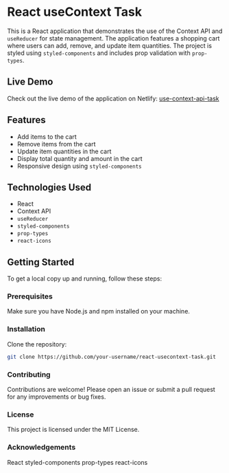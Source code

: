 # React useContext Task

This is a React application that demonstrates the use of the Context API and `useReducer` for state management. The application features a shopping cart where users can add, remove, and update item quantities. The project is styled using `styled-components` and includes prop validation with `prop-types`.

## Live Demo

Check out the live demo of the application on Netlify: [use-context-api-task](https://use-context-api-task.netlify.app/)

## Features

- Add items to the cart
- Remove items from the cart
- Update item quantities in the cart
- Display total quantity and amount in the cart
- Responsive design using `styled-components`

## Technologies Used

- React
- Context API
- `useReducer`
- `styled-components`
- `prop-types`
- `react-icons`

## Getting Started

To get a local copy up and running, follow these steps:

### Prerequisites

Make sure you have Node.js and npm installed on your machine.

### Installation

Clone the repository:

```sh
git clone https://github.com/your-username/react-usecontext-task.git
```

### Contributing

Contributions are welcome! Please open an issue or submit a pull request for any improvements or bug fixes.

### License

This project is licensed under the MIT License.

### Acknowledgements

React
styled-components
prop-types
react-icons
